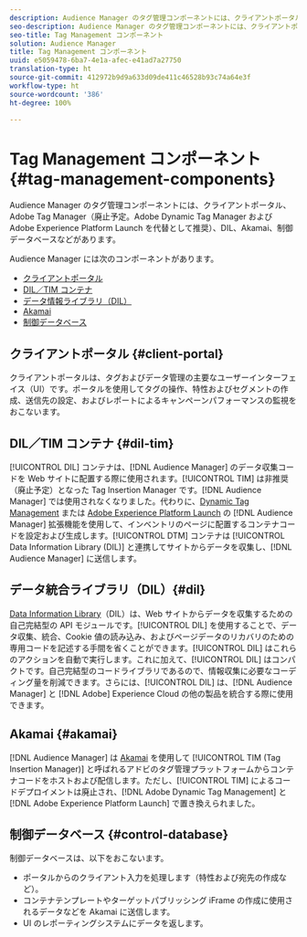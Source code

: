```yaml
---
description: Audience Manager のタグ管理コンポーネントには、クライアントポータル、Adobe Tag Manager（廃止予定。Adobe Dynamic Tag Manager および Adobe Experience Platform Launch を代替として推奨）、DIL、Akamai、制御データベースなどがあります。
seo-description: Audience Manager のタグ管理コンポーネントには、クライアントポータル、Adobe Tag Manager（廃止予定。Adobe Dynamic Tag Manager および Adobe Experience Platform Launch を代替として推奨）、DIL、Akamai、制御データベースなどがあります。
seo-title: Tag Management コンポーネント
solution: Audience Manager
title: Tag Management コンポーネント
uuid: e5059478-6ba7-4e1a-afec-e41ad7a27750
translation-type: ht
source-git-commit: 412972b9d9a633d09de411c46528b93c74a64e3f
workflow-type: ht
source-wordcount: '386'
ht-degree: 100%

---
```



# Tag Management コンポーネント {#tag-management-components}

Audience Manager のタグ管理コンポーネントには、クライアントポータル、Adobe Tag Manager（廃止予定。Adobe Dynamic Tag Manager および Adobe Experience Platform Launch を代替として推奨）、DIL、Akamai、制御データベースなどがあります。

<!-- 

c_comptag.xml

 -->

Audience Manager には次のコンポーネントがあります。

* [クライアントポータル](../../reference/system-components/components-tag-management.md#client-portal)
* [DIL／TIM コンテナ](../../reference/system-components/components-tag-management.md#dil-tim)
* [データ情報ライブラリ（DIL）](../../reference/system-components/components-tag-management.md#dil)
* [Akamai](../../reference/system-components/components-tag-management.md#akamai)
* [制御データベース](../../reference/system-components/components-tag-management.md#control-database)

## クライアントポータル {#client-portal}

クライアントポータルは、タグおよびデータ管理の主要なユーザーインターフェイス（UI）です。ポータルを使用してタグの操作、特性およびセグメントの作成、送信先の設定、およびレポートによるキャンペーンパフォーマンスの監視をおこないます。

## DIL／TIM コンテナ {#dil-tim}

[!UICONTROL DIL] コンテナは、[!DNL Audience Manager] のデータ収集コードを Web サイトに配置する際に使用されます。[!UICONTROL TIM] は非推奨（廃止予定）となった Tag Insertion Manager です。[!DNL Audience Manager] では使用されなくなりました。代わりに、[Dynamic Tag Management](https://docs.adobe.com/content/help/ja-JP/dtm/using/dtm-home.html) または [Adobe Experience Platform Launch](https://docs.adobelaunch.com/extension-reference/web/adobe-audience-manager-extension) の [!DNL Audience Manager] 拡張機能を使用して、インベントリのページに配置するコンテナコードを設定および生成します。[!UICONTROL DTM] コンテナは [!UICONTROL Data Information Library (DIL)] と連携してサイトからデータを収集し、[!DNL Audience Manager] に送信します。

## データ統合ライブラリ（DIL）{#dil}

[Data Information Library](../../dil/dil-overview.md)（DIL）は、Web サイトからデータを収集するための自己完結型の API モジュールです。[!UICONTROL DIL] を使用することで、データ収集、統合、Cookie 値の読み込み、およびページデータのリカバリのための専用コードを記述する手間を省くことができます。[!UICONTROL DIL] はこれらのアクションを自動で実行します。これに加えて、[!UICONTROL DIL] はコンパクトです。自己完結型のコードライブラリであるので、情報収集に必要なコーディング量を削減できます。さらには、[!UICONTROL DIL] は、[!DNL Audience Manager] と [!DNL Adobe] Experience Cloud の他の製品を統合する際に使用できます。

## Akamai {#akamai}

[!DNL Audience Manager] は [Akamai](https://www.akamai.com/jp/ja/about) を使用して [!UICONTROL TIM (Tag Insertion Manager)] と呼ばれるアドビのタグ管理プラットフォームからコンテナコードをホストおよび配信します。ただし、[!UICONTROL TIM] によるコードデプロイメントは廃止され、[!DNL Adobe Dynamic Tag Management] と [!DNL Adobe Experience Platform Launch] で置き換えられました。

## 制御データベース {#control-database}

制御データベースは、以下をおこないます。

* ポータルからのクライアント入力を処理します（特性および宛先の作成など）。
* コンテナテンプレートやターゲットパブリッシング iFrame の作成に使用されるデータなどを Akamai に送信します。
* UI のレポーティングシステムにデータを返します。

